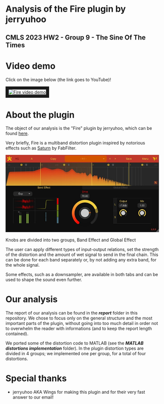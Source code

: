 # **Analysis of the Fire plugin by jerryuhoo**
## CMLS 2023 HW2 - Group 9 - The Sine Of The Times

# Video demo
Click on the image below (the link goes to YouTube)!

<a href="https://www.youtube.com/watch?v=9yMYShyFvHQ" target="_blank"><img src="https://img.youtube.com/vi/9yMYShyFvHQ/maxresdefault.jpg" 
alt="Fire video demo" width="720" height="440" border="10" /></a>


# About the plugin
The object of our analysis is the "Fire" plugin by jerryuhoo, which can be found [here](https://github.com/jerryuhoo/Fire/).

Very briefly, Fire is a multiband distortion plugin inspired by notorious effects such as [Saturn](https://www.fabfilter.com/products/saturn-2-multiband-distortion-saturation-plug-in) by FabFilter.

![The GUI of the plugin](fire.jpg)

Knobs are divided into two groups, Band Effect and Global Effect

The user can apply different types of input-output relations, set the strength of the distortion and the amount of wet signal to send in the final chain. 
This can be done for each band separately or, by not adding any extra band, for the whole signal.

Some effects, such as a downsampler, are available in both tabs and can be used to shape the sound even further.

# Our analysis
The report of our analysis can be found in the **_report_** folder in this repository. We chose to focus only on the general structure and the most important parts of the plugin, without going into too much detail in order not to overwhelm the reader with informations (and to keep the report length contained).

We ported some of the distortion code to MATLAB (see the **_MATLAB distortions implementation_** folder). In the plugin distortion types are divided in 4 groups; we implemented one per group, for a total of four distortions. 

# Special thanks
* jerryuhoo AKA Wings for making this plugin and for their very fast answer to our email!
